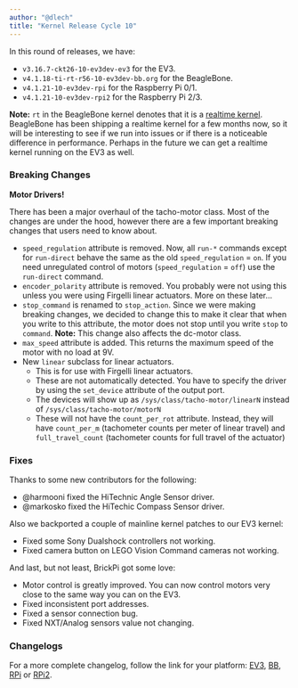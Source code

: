```yaml
---
author: "@dlech"
title: "Kernel Release Cycle 10"
---
```


In this round of releases, we have:

* `v3.16.7-ckt26-10-ev3dev-ev3` for the EV3.
* `v4.1.18-ti-rt-r56-10-ev3dev-bb.org` for the BeagleBone.
* `v4.1.21-10-ev3dev-rpi` for the Raspberry Pi 0/1.
* `v4.1.21-10-ev3dev-rpi2` for the Raspberry Pi 2/3.

**Note:** `rt` in the BeagleBone kernel denotes that it is a [realtime kernel].
BeagleBone has been shipping a realtime kernel for a few months now, so it will
be interesting to see if we run into issues or if there is a noticeable difference
in performance. Perhaps in the future we can get a realtime kernel running on
the EV3 as well.

[realtime kernel]: https://rt.wiki.kernel.org/index.php/Main_Page

### Breaking Changes

**Motor Drivers!**

There has been a major overhaul of the tacho-motor class. Most of the changes
are under the hood, however there are a few important breaking changes that
users need to know about.

* `speed_regulation` attribute is removed. Now, all `run-*` commands except for
  `run-direct` behave the same as the old `speed_regulation` = `on`. If you need
  unregulated control of motors (`speed_regulation` = `off`) use the `run-direct`
  command.
* `encoder_polarity` attribute is removed. You probably were not using this
  unless you were using Firgelli linear actuators. More on these later...
* `stop_command` is renamed to `stop_action`. Since we were making breaking
  changes, we decided to change this to make it clear that when you write to
  this attribute, the motor does not stop until you write `stop` to `command`.
  **Note:** This change also affects the dc-motor class.
* `max_speed` attribute is added. This returns the maximum speed of the motor
   with no load at 9V.
* New `linear` subclass for linear actuators.
  * This is for use with Firgelli linear actuators.
  * These are not automatically detected. You have to specify the driver by
    using the `set_device` attribute of the output port.
  * The devices will show up as `/sys/class/tacho-motor/linearN` instead of
    `/sys/class/tacho-motor/motorN`
  * These will not have the `count_per_rot` attribute. Instead, they will have
    `count_per_m` (tachometer counts per meter of linear travel) and 
    `full_travel_count` (tachometer counts for full travel of the actuator)

### Fixes

Thanks to some new contributors for the following:

* @harmooni fixed the HiTechnic Angle Sensor driver.
* @markosko fixed the HiTechic Compass Sensor driver.

Also we backported a couple of mainline kernel patches to our EV3 kernel:

* Fixed some Sony Dualshock controllers not working.
* Fixed camera button on LEGO Vision Command cameras not working.

And last, but not least, BrickPi got some love:

* Motor control is greatly improved. You can now control motors very close to
  the same way you can on the EV3.
* Fixed inconsistent port addresses.
* Fixed a sensor connection bug.
* Fixed NXT/Analog sensors value not changing.

### Changelogs

For a more complete changelog, follow the link for your platform:
[EV3][ev3-changelog], [BB][bb.org-changelog], [RPi][rpi-changelog] or [RPi2][rpi2-changelog].

[ev3-changelog]: https://github.com/ev3dev/ev3dev-kpkg/blob/ad411405b3bd9def95234c6ed3998d228aac6443/ev3dev-ev3/changelog
[bb.org-changelog]: https://github.com/ev3dev/ev3dev-kpkg/blob/ad411405b3bd9def95234c6ed3998d228aac6443/ev3dev-bb.org/changelog
[rpi-changelog]: https://github.com/ev3dev/ev3dev-kpkg/blob/ad411405b3bd9def95234c6ed3998d228aac6443/ev3dev-rpi/changelog
[rpi2-changelog]: https://github.com/ev3dev/ev3dev-kpkg/blob/ad411405b3bd9def95234c6ed3998d228aac6443/ev3dev-rpi2/changelog
